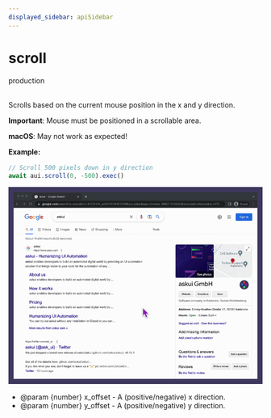 ```yaml
---
displayed_sidebar: apiSidebar
---
```

# scroll
<span class="theme-doc-version-badge badge badge--success">production</span><br/><br/>

Scrolls based on the current mouse position in the x and y direction.

**Important**: Mouse must be positioned in a scrollable area.

**macOS**: May not work as expected!

**Example:**
```typescript 
// Scroll 500 pixels down in y direction
await aui.scroll(0, -500).exec()
```
![](/img/gif/scroll.gif)

   * @param \{number} x_offset - A (positive/negative) x direction.
   * @param \{number} y_offset - A (positive/negative) y direction.
